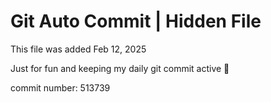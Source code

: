# Git Auto Commit | Hidden File

This file was added Feb 12, 2025

Just for fun and keeping my daily git commit active 🤪

commit number: 513739
